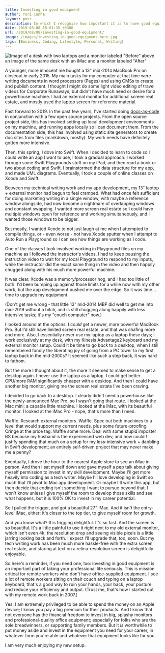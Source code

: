 ```yaml
---
title: Investing in good equipment
author: Yuri Cunha
layout: post
description: In which I recognize how important it is to have good equipment, and do something about it.
date: 2019-08-08 15:01:35 +0300
url: /2019/08/08/investing-in-good-equipment/
image: /images/investing-in-good-equipment-hero.jpg
tags: [Business, Coding, Lifestyle, Personal, Writing]
---
```


![Image of a desk with two laptops and a monitor labeled "Before" above an image of the same desk with an iMac and a monitor labeled "After"](/images/new-equipment_before_after-1083x1200.jpg)

A younger, more innocent me bought a 13" mid-2014 MacBook Pro on closeout in early 2015. My main tasks for my computer at that time were writing documents in word processors (Pages) and using CMSs to create and publish content. I thought I might do some light video editing of travel videos for Corporate Runaways, but didn't have much need or desire for a powerhouse machine. I had an external monitor for additional screen real estate, and mostly used the laptop screen for reference material.

Fast forward to 2019. In the past few years, I've started doing [docs-as-code][1] in conjunction with a few open source projects. From the open source project side, this has involved setting up local development environments on my machine, and running apps locally so I can document them. From the documentation side, this has involved using static site generators to create doc sites from files (markdown, mostly). My work needs have definitely gotten more intensive.

Then, this spring, I dove into Swift. When I decided to learn to code so I could write an app I want to use, I took a gradual approach. I worked through some Swift Playgrounds stuff on my iPad, and then read a book or two about coding and Swift. I brainstormed the data structure for my app, and made UML diagrams. Eventually, I took a couple of online classes on Xcode and Swift.

Between my technical writing work and my app development, my 13" laptop + external monitor had begun to feel cramped. What had once felt sufficient for doing marketing writing in a single window, with maybe a reference window alongside, had now become a nightmare of overlapping windows and constant swapping. I wanted more screen real estate so I could have multiple windows open for reference and working simultaneously, and I wanted those windows to be bigger.

But mostly, I wanted Xcode to not just laugh at me when I attempted to compile things, or - even worse - not have Xcode sputter when I attempt to Auto Run a Playground so I can see how things are working as I code.

One of the classes I took involved working in Playground files on my machine as I followed the instructor's videos. I had to keep pausing the instruction video to wait for my local Playground to respond to my inputs, while the instructor did the exact same thing in the video and then happily chugged along with his much more powerful machine.

It was clear. Xcode was a memory/processor hog, and I had too little of both. I'd been bumping up against those limits for a while now with my other work, but the app development pushed me over the edge. So it was time... time to upgrade my equipment.

(Don't get me wrong - that little 13" mid-2014 MBP did well to get me into mid-2019 without a hitch, and is still chugging along happily with less intensive tasks; it's my "couch computer" now.)

I looked around at the options. I _could_ get a newer, more powerful MacBook Pro. But I'd still have limited screen real estate, and that was chafing more and more. Also, I essentially never use my laptop as a laptop these days; I work exclusively at my desk, with my Kinesis Advantage2 keyboard and my external monitor setup. Could it be time to go _back_ to a desktop, when I still remembered fondly the liberating joy of going from a PC tower to my first laptop back in the mid-2000s? It seemed like such a step back, it was hard to fathom.

But the more I thought about it, the more it seemed to make sense to get a desktop again. I never use the laptop as a laptop. I could get better CPU/more RAM significantly cheaper with a desktop. And then I could have another big monitor, giving me the screen real estate I've been craving.

I decided to go back to a desktop. I clearly didn't need a powerhouse like the newly-announced Mac Pro, so I wasn't going that route. I looked at the Mac mini; a capable little machine. I looked at the iMac, with its beautiful monitor. I looked at the iMac Pro - nope, that's more than I need.

Waffle. Research external monitors. Waffle. Spec out both machines to a level that would support my current needs, plus some future-proofing. Cringe at the price tag. Waffle some more. Deal with some stupid imposter BS because my husband is the experienced web dev, and how could _I_ justify spending that much on a setup for my less-intensive work + dabbling in Swift development; an entirely self-driven project that may never make me a penny?

Eventually, I drove the hour to the nearest Apple store to see an iMac in person. And then I sat myself down and gave myself a pep talk about giving myself permission to invest in my skill development. Maybe I'll get more heavily into coding as a tech writer. Maybe I'll love developing in Swift so much that I'll pivot to Mac app development. Or maybe I'll write this app, but then decide that coding isn't something I want to pursue beyond that. I won't know unless I give myself the room to develop those skills and see what happens, but it is 100% OK to invest in my career potential.

So I pulled the trigger, and got a beautiful 27" iMac. And it isn't the entry-level iMac, either; it's closer to the top tier, to give myself room for growth.

And you know what? It is frigging delightful. It's so fast. And the screen is so beautiful. It's a little painful to use it right next to my old external monitor, which isn't even 4k; the resolution drop and seeing visible pixels is a little jarring looking back and forth. I expect I'll upgrade that, too, soon. But my tech writing work has been much more hassle-free with the extra screen real estate, and staring at text on a retina-resolution screen is delightfully enjoyable.

So here's a reminder, if you need one, too: investing in good equipment is an important part of taking your professional life seriously. This is mission critical for remote workers who don't have office-supplied equipment. I see a lot of remote workers sitting on their couch and typing on a laptop keyboard; that's a good way to ruin your hands, your back, your posture, and reduce your efficiency and output. (Trust me, that's how I started out with my remote work back in 2007.)

Yes, I am extremely privileged to be able to spend the money on an Apple device; I know you pay a big premium for their products. And I know that not everyone has the financial freedom to invest in big, splashy monitors and professional-quality office equipment; especially for folks who are the sole breadwinners, or supporting family members. But it _is_ worthwhile to put money aside and invest in the equipment you need for your career, in whatever form you're able and whatever that equipment looks like for you.

I am very much enjoying my new setup.

[1]: https://www.writethedocs.org/guide/docs-as-code/
